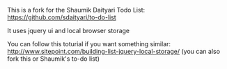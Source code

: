 This is a fork for the Shaumik Daityari Todo List: https://github.com/sdaityari/to-do-list

It uses jquery ui and local browser storage

You can follow this toturial if you want something similar: http://www.sitepoint.com/building-list-jquery-local-storage/ (you can also fork this or Shaumik's to-do list)